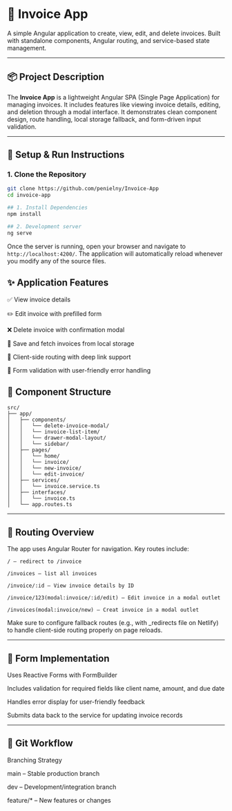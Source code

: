 # 🧾 Invoice App

A simple Angular application to create, view, edit, and delete invoices. Built with standalone components, Angular routing, and service-based state management.


---

## 📦 Project Description

The **Invoice App** is a lightweight Angular SPA (Single Page Application) for managing invoices. It includes features like viewing invoice details, editing, and deletion through a modal interface. It demonstrates clean component design, route handling, local storage fallback, and form-driven input validation.


---
## 🚀 Setup & Run Instructions

### 1. Clone the Repository

```bash
git clone https://github.com/penielny/Invoice-App
cd invoice-app

## 1. Install Dependencies
npm install

## 2. Development server
ng serve
```
Once the server is running, open your browser and navigate to `http://localhost:4200/`. The application will automatically reload whenever you modify any of the source files.

## ✨ Application Features
✅ View invoice details

✏️ Edit invoice with prefilled form

❌ Delete invoice with confirmation modal

💾 Save and fetch invoices from local storage

🔁 Client-side routing with deep link support

🧪 Form validation with user-friendly error handling


## 🧱 Component Structure
```
src/
├── app/
│   ├── components/
│   │   └── delete-invoice-modal/
│   │   └── invoice-list-item/
│   │   └── drawer-modal-layout/
│   │   └── sidebar/
│   ├── pages/
│   │   └── home/
│   │   └── invoice/
│   │   └── new-invoice/
│   │   └── edit-invoice/
│   ├── services/
│   │   └── invoice.service.ts
│   ├── interfaces/
│   │   └── invoice.ts
│   └── app.routes.ts

```
---

## 🔀 Routing Overview

The app uses Angular Router for navigation. Key routes include:
```
/ — redirect to /invoice

/invoices — list all invoices

/invoice/:id — View invoice details by ID

/invoice/123(modal:invoice/:id/edit) — Edit invoice in a modal outlet

/invoices(modal:invoice/new) — Creat invoice in a modal outlet
```
Make sure to configure fallback routes (e.g., with _redirects file on Netlify) to handle client-side routing properly on page reloads.

---
## 📝 Form Implementation
Uses Reactive Forms with FormBuilder

Includes validation for required fields like client name, amount, and due date

Handles error display for user-friendly feedback

Submits data back to the service for updating invoice records

---
## 🔁 Git Workflow
Branching Strategy

main – Stable production branch

dev – Development/integration branch

feature/* – New features or changes
